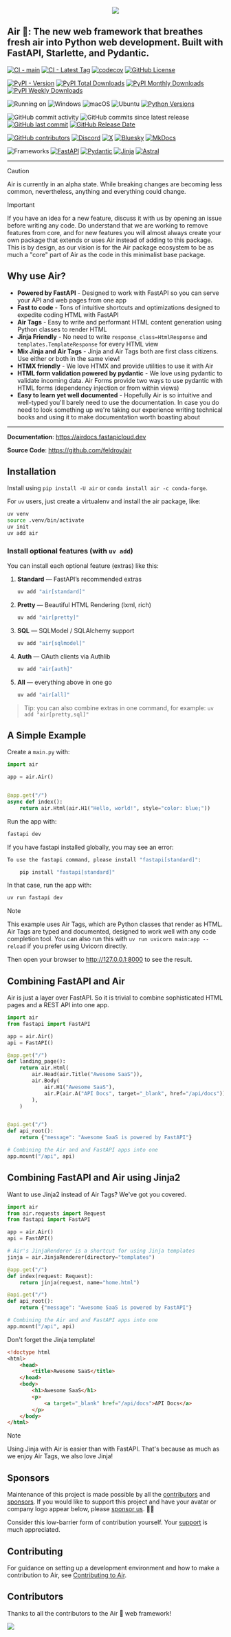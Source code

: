 <p align="center">
  <img src="https://raw.githubusercontent.com/feldroy/air/refs/heads/main/img/air-neon.svg" />
</p>

## Air 💨: The new web framework that breathes fresh air into Python web development. Built with FastAPI, Starlette, and Pydantic.

[![CI - main](https://img.shields.io/github/actions/workflow/status/feldroy/air/CI.yaml?branch=main&logo=githubactions&label=CI)](https://github.com/feldroy/air/actions/workflows/CI.yaml?query=branch%3Amain+event%3Apush)
[![CI - Latest Tag](https://img.shields.io/github/check-runs/feldroy/air/latest?logo=githubactions&label=CI%20Tag)](https://github.com/feldroy/air/actions/workflows/python-package.yml?query=tag%3Alatest+event%3Apush)
[![codecov](https://codecov.io/gh/feldroy/air/graph/badge.svg?token=928SXPA1SU)](https://codecov.io/gh/feldroy/air)
[![GitHub License](https://img.shields.io/github/license/feldroy/air?logo=github&label=License)](https://github.com/feldroy/air/blob/main/LICENSE)

[![PyPI - Version](https://img.shields.io/pypi/v/air?logo=pypi&label=Pypi&logoColor=fff)](https://pypi.org/project/air)
[![PyPI Total Downloads](https://static.pepy.tech/badge/air)](https://pepy.tech/projects/air)
[![PyPI Monthly Downloads](https://static.pepy.tech/badge/air/month)](https://pepy.tech/projects/air)
[![PyPI Weekly Downloads](https://static.pepy.tech/badge/air/week)](https://pepy.tech/projects/air)

![Running on](https://img.shields.io/badge/Running%20on:-magenta?labelColor=black&logo=hotwire&logoColor=yellow)
![Windows](https://custom-icon-badges.demolab.com/badge/Windows%2011-%230079d5?logo=windows11&logoColor=white)
![macOS](https://img.shields.io/badge/MacOS-000000?logo=apple&logoColor=white&color=2e2e2e)
![Ubuntu](https://img.shields.io/badge/Ubuntu-E95420?logo=ubuntu&logoColor=white&color=orange)
[![Python Versions](https://img.shields.io/pypi/pyversions/air?logo=python&logoColor=fff&label=Python)](https://pypi.org/project/air)

![GitHub commit activity](https://img.shields.io/github/commit-activity/t/feldroy/air?logo=github&label=Commits)
![GitHub commits since latest release](https://img.shields.io/github/commits-since/feldroy/air/latest?logo=github)
[![GitHub last commit](https://img.shields.io/github/last-commit/feldroy/air?logo=github&label=Last%20Commit)](https://github.com/feldroy/air/commit/main)
[![GitHub Release Date](https://img.shields.io/github/release-date/feldroy/air?logo=github&label=Release%20Date)](https://github.com/feldroy/air/releases/latest)

[![GitHub contributors](https://img.shields.io/github/contributors/feldroy/air?logo=github&label=Contributors)](https://github.com/feldroy/air/graphs/contributors)
[![Discord](https://img.shields.io/discord/1388403469505007696?logo=discord&label=Discord)](https://discord.gg/znf8vPsz47)
[![X](https://img.shields.io/badge/Air%20💨-%23000000.svg?logo=X&logoColor=white)](https://x.com/AirWebFramework)
[![Bluesky](https://img.shields.io/badge/Air%20💨-0285FF?logo=bluesky&logoColor=fff)](https://bsky.app/profile/airwebframework.bsky.social)
[![MkDocs](https://img.shields.io/badge/MkDocs-526CFE?logo=materialformkdocs&logoColor=fff)](https://feldroy.github.io/air)

![Frameworks](https://img.shields.io/badge/Frameworks:-magenta?labelColor=black&logo=framework&logoColor=yellow)
[![FastAPI](https://img.shields.io/badge/FastAPI-009485.svg?logo=fastapi&logoColor=white)](https://fastapi.tiangolo.com)
[![Pydantic](https://img.shields.io/badge/Pydantic-1B0613.svg?logo=pydantic&logoColor=E35AF3)](https://docs.pydantic.dev/latest)
[![Jinja](https://img.shields.io/badge/jinja-white.svg?&logo=Jinja&logoColor=black)](https://jinja.palletsprojects.com/en/latest)
[![Astral](https://img.shields.io/badge/uv|ruff|ty-black.svg?logo=astral&logoColor=D1FF4F)](https://docs.astral.sh)

---

> [!CAUTION]
> Air is currently in an alpha state. While breaking changes are becoming less common, nevertheless, anything and everything could change.


> [!IMPORTANT]
> If you have an idea for a new feature, discuss it with us by opening an issue before writing any code. Do understand that we are working to remove features from core, and for new features you will almost always create your own package that extends or uses Air instead of adding to this package. This is by design, as our vision is for the Air package ecosystem to be as much a "core" part of Air as the code in this minimalist base package.

## Why use Air?

- **Powered by FastAPI** - Designed to work with FastAPI so you can serve your API and web pages from one app
- **Fast to code** - Tons of intuitive shortcuts and optimizations designed to expedite coding HTML with FastAPI
- **Air Tags** - Easy to write and performant HTML content generation using Python classes to render HTML
- **Jinja Friendly** - No need to write `response_class=HtmlResponse` and `templates.TemplateResponse` for every HTML view
- **Mix Jinja and Air Tags** - Jinja and Air Tags both are first class citizens. Use either or both in the same view!
- **HTMX friendly** - We love HTMX and provide utilities to use it with Air
- **HTML form validation powered by pydantic** - We love using pydantic to validate incoming data. Air Forms provide two ways to use pydantic with HTML forms (dependency injection or from within views)
- **Easy to learn yet well documented** - Hopefully Air is so intuitive and well-typed you'll barely need to use the documentation. In case you do need to look something up we're taking our experience writing technical books and using it to make documentation worth boasting about

---

**Documentation**: <a href="https://airdocs.fastapicloud.dev/" target="_blank">https://airdocs.fastapicloud.dev</a>

**Source Code**: <a href="https://github.com/feldroy/air" target="_blank">https://github.com/feldroy/air</a>

## Installation

Install using `pip install -U air` or `conda install air -c conda-forge`.

For `uv` users, just create a virtualenv and install the air package, like:

```sh
uv venv
source .venv/bin/activate
uv init
uv add air
```
### Install optional features (with `uv add`)

You can install each optional feature (extras) like this:
1. **Standard** — FastAPI’s recommended extras
   ```sh
   uv add "air[standard]"
   ```
2. **Pretty** — Beautiful HTML Rendering (lxml, rich)
   ```sh
   uv add "air[pretty]"
   ```
3. **SQL** — SQLModel / SQLAlchemy support
   ```sh
   uv add "air[sqlmodel]"
   ```
4. **Auth** — OAuth clients via Authlib
   ```sh
   uv add "air[auth]"
   ```
5. **All** — everything above in one go
   ```sh
   uv add "air[all]"
   ```
> Tip: you can also combine extras in one command, for example:
> `uv add "air[pretty,sql]"`

## A Simple Example

Create a `main.py` with:

```python
import air

app = air.Air()


@app.get("/")
async def index():
    return air.Html(air.H1("Hello, world!", style="color: blue;"))
```

Run the app with:

```sh
fastapi dev
```

If you have fastapi installed globally, you may see an error:
```sh
To use the fastapi command, please install "fastapi[standard]":

	pip install "fastapi[standard]"
```
In that case, run the app with:
```sh
uv run fastapi dev
```

> [!NOTE]
> This example uses Air Tags, which are Python classes that render as HTML. Air Tags are typed and documented, designed to work well with any code completion tool.
> You can also run this with `uv run uvicorn main:app --reload` if you prefer using Uvicorn directly.

Then open your browser to <http://127.0.0.1:8000> to see the result.

## Combining FastAPI and Air

Air is just a layer over FastAPI. So it is trivial to combine sophisticated HTML pages and a REST API into one app.

```python
import air
from fastapi import FastAPI

app = air.Air()
api = FastAPI()

@app.get("/")
def landing_page():
    return air.Html(
        air.Head(air.Title("Awesome SaaS")),
        air.Body(
            air.H1("Awesome SaaS"),
            air.P(air.A("API Docs", target="_blank", href="/api/docs")),
        ),
    )


@api.get("/")
def api_root():
    return {"message": "Awesome SaaS is powered by FastAPI"}

# Combining the Air and and FastAPI apps into one
app.mount("/api", api)
```

## Combining FastAPI and Air using Jinja2

Want to use Jinja2 instead of Air Tags? We've got you covered.

```python
import air
from air.requests import Request
from fastapi import FastAPI

app = air.Air()
api = FastAPI()

# Air's JinjaRenderer is a shortcut for using Jinja templates
jinja = air.JinjaRenderer(directory="templates")

@app.get("/")
def index(request: Request):
    return jinja(request, name="home.html")

@api.get("/")
def api_root():
    return {"message": "Awesome SaaS is powered by FastAPI"}

# Combining the Air and and FastAPI apps into one
app.mount("/api", api)
```

Don't forget the Jinja template!

```html
<!doctype html
<html>
    <head>
        <title>Awesome SaaS</title>
    </head>
    <body>
        <h1>Awesome SaaS</h1>
        <p>
            <a target="_blank" href="/api/docs">API Docs</a>
        </p>
    </body>
</html>
```

> [!NOTE]
> Using Jinja with Air is easier than with FastAPI. That's because as much as we enjoy Air Tags, we also love Jinja!

## Sponsors

Maintenance of this project is made possible by all the [contributors](https://github.com/feldroy/air/graphs/contributors) and [sponsors](https://github.com/sponsors/feldroy).
If you would like to support this project and have your avatar or company logo appear below, please [sponsor us](https://github.com/sponsors/feldroy). 💖💨

<!-- SPONSORS -->
<p align="center" hidden="hidden">
  <a href=""><img src="" width="50px" alt="Lechler GmbH" /></a>
</p>
<!-- SPONSORS -->

Consider this low-barrier form of contribution yourself.
Your [support](https://github.com/sponsors/feldroy) is much appreciated.

## Contributing

For guidance on setting up a development environment and how to make a contribution to Air, see [Contributing to Air](https://github.com/feldroy/air/blob/main/CONTRIBUTING.md).

## Contributors

Thanks to all the contributors to the Air 💨 web framework!

<a href="https://github.com/feldroy/air/graphs/contributors">
  <img src="https://contrib.rocks/image?repo=feldroy/air" />
</a>
